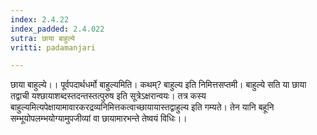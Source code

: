 ```yaml
---
index: 2.4.22
index_padded: 2.4.022
sutra: छाया बाहुल्ये
vritti: padamanjari

---
```

छाया बाहुल्ये।। पूर्वपदार्थधर्मो बाहुल्यमिति। कथम्? बाहुल्य इति निमित्तसप्तमी। बाहुल्ये सति या छाया तद्वाची यश्छायाशब्दस्तदन्तस्तत्पुरुष इति सूत्रेऽक्षरान्वयः। तत्र कस्य बाहुल्यमित्यपेक्षायामावारकरद्रव्यनिमित्तकत्वाच्छायायास्तद्वाहुल्य इति गम्यते। तेन यानि बहूनि सम्भूयोपलम्भयोग्यामुपजीव्यां वा छायामारभन्ते तेष्वयं विधिः।।